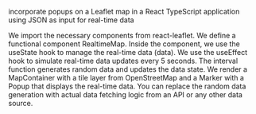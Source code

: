 incorporate popups on a Leaflet map in a React TypeScript application using JSON as input for real-time data

We import the necessary components from react-leaflet.
We define a functional component RealtimeMap.
Inside the component, we use the useState hook to manage the real-time data (data).
We use the useEffect hook to simulate real-time data updates every 5 seconds. The interval function generates random data and updates the data state.
We render a MapContainer with a tile layer from OpenStreetMap and a Marker with a Popup that displays the real-time data.
You can replace the random data generation with actual data fetching logic from an API or any other data source.
